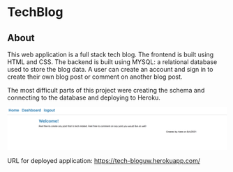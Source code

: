 # TechBlog

## About
This web application is a full stack tech blog. The frontend is built using HTML and CSS. The backend is built using MYSQL: a relational database used to store the blog data. A user can create an account and sign in to create their own blog post or comment on another blog post.

The most difficult parts of this project were creating the schema and connecting to the database and deploying to Heroku.

![picture of website](/assets/techblog.png "screenshot of page")

URL for deployed application: 
https://tech-bloguw.herokuapp.com/
